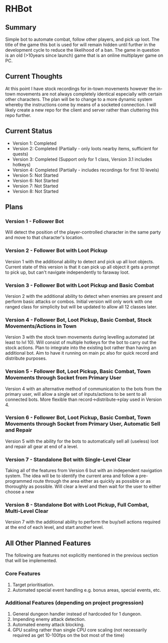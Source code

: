 # RHBot
## Summary
Simple bot to automate combat, follow other players, and pick up loot. The title of the game this bot is used for will remain hidden until further in the development cycle to reduce the likelihood of a ban. The game in question is an old (>10years since launch) game that is an online multiplayer game on PC.

## Current Thoughts
At this point I have stock recordings for in-town movements however the in-town movements are not always completely identical especially with certain other characters. The plan will be to change to a more dynamic system whereby the instructions come by means of a socketed connection. I will likely create a new repo for the client and server rather than cluttering this repo further.

## Current Status
* Version 1: Completed
* Version 2: Completed (Partially - only loots nearby items, sufficient for quests)
* Version 3: Completed (Support only for 1 class, Version 3.1 includes hotkeys)
* Version 4: Completed (Partially - includes recordings for first 10 levels)
* Version 5: Not Started
* Version 6: Not Started
* Version 7: Not Started
* Version 8: Not Started

## Plans
### Version 1 - Follower Bot
Will detect the position of the player-controlled character in the same party and move to that character's location.

### Version 2 - Follower Bot with Loot Pickup
Version 1 with the additional ability to detect and pick up all loot objects. Current state of this version is that it can pick up all object it gets a prompt to pick up, but can't navigate independently to faraway loot.

### Version 3 - Follower Bot with Loot Pickup and Basic Combat
Version 2 with the additional ability to detect when enemies are present and perform basic attacks or combos. Initial version will only work with one ranged class for simplicity but will be updated to allow all 12 classes later. 

### Version 4 - Follower Bot, Loot Pickup, Basic Combat, Stock Movements/Actions in Town
Version 3 with the stock town movements during levelling automated (at least to lvl 10). Will consist of multiple hotkeys for the bot to carry out the stock actions. Plan to integrate into the existing bot rather than having an additional bot. Aim to have it running on main pc also for quick record and distribute purposes.

### Version 5 - Follower Bot, Loot Pickup, Basic Combat, Town Movements through Socket from Primary User
Version 4 with an alternative method of communication to the bots from the primary user, will allow a single set of inputs/actions to be sent to all connected bots. More flexible than record->distribute->play used in Version 4.

### Version 6 - Follower Bot, Loot Pickup, Basic Combat, Town Movements through Socket from Primary User, Automatic Sell and Repair
Version 5 with the ability for the bots to automatically sell all (useless) loot and repair all gear at end of a level.

### Version 7 - Standalone Bot with Single-Level Clear
Taking all of the features from Version 6 but with an independent navigation system. The idea will be to identify the current area and follow a pre-programmed route through the area either as quickly as possible or as thoroughly as possible. Will clear a level and then wait for the user to either choose a new

### Version 8 - Standalone Bot with Loot Pickup, Full Combat, Multi-Level Clear
Version 7 with the additional ability to perform the buy/sell actions required at the end of each level, and start another level.

## All Other Planned Features
The following are features not explicitly mentioned in the previous section that will be implemented.
### Core Features
1) Target prioritisation.
2) Automated special event handling e.g. bonus areas, special events, etc.

### Additional Features (depending on project progression)
1) General dungeon handler instead of hardcoded for 1 dungeon.
2) Impending enemy attack detection.
3) Automated enemy attack blocking.
4) GPU scaling rather than single CPU core scaling (not necessarily required as get 10-100fps on the bot most of the time)

